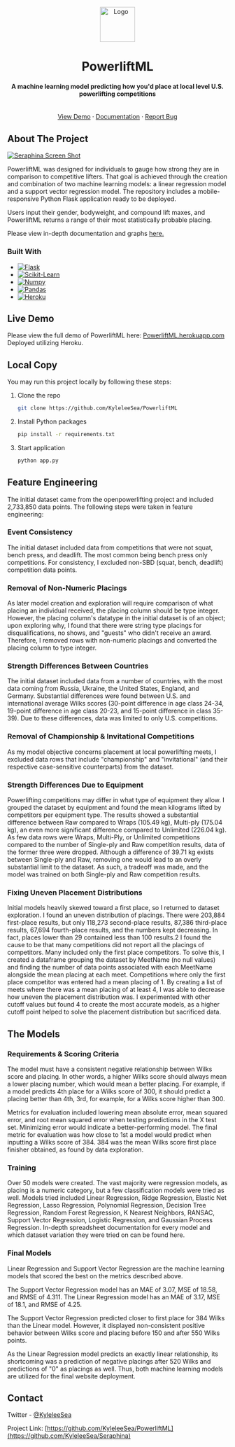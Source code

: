 <!-- PROJECT LOGO -->
<br />
<div align="center">
  <a href="https://github.com/KyleleeSea/PowerliftML">
    <img src="https://i.imgur.com/kVQck0q.png" alt="Logo" width="80" height="80">
  </a>

<h1 align="center">PowerliftML</h1>

  <p align="center">
    <h4>
      A machine learning model predicting how you'd place at local level U.S. powerlifting competitions
    </h4>
    <br />
    <a href="https://powerliftml.herokuapp.com/">View Demo</a>
    ·
    <a href="https://powerliftml.herokuapp.com/documentation/">Documentation</a>
    ·
    <a href="https://github.com/KyleleeSea/Seraphina/issues">Report Bug</a>
  </p>
</div>

<!-- ABOUT THE PROJECT -->
## About The Project

[![Seraphina Screen Shot][product-screenshot]](https://powerliftml.herokuapp.com/)

PowerliftML was designed for individuals to gauge how strong they are in comparison to competitive lifters. That goal is achieved through the creation and combination of two machine learning models: a linear regression model and a support vector regression model. The repository includes a mobile-responsive Python Flask application ready to be deployed.

Users input their gender, bodyweight, and compound lift maxes, and PowerliftML returns a range of their most statistically probable placing. 

Please view in-depth documentation and graphs <a href="https://powerliftml.herokuapp.com/documentation" target="_blank"> here.</a>

### Built With

* [![Flask][flask.com]][flask-url]
* [![Scikit-Learn][scikitlearn.org]][scikitlearn-url]
* [![Numpy][numpy.org]][numpy-url]
* [![Pandas][pandas.org]][pandas-url]
* [![Heroku][heroku.com]][heroku-url]

## Live Demo

Please view the full demo of PowerliftML here: <a href="https://powerliftml.herokuapp.com/">PowerliftML.herokuapp.com</a>
Deployed utilizing Heroku. 

## Local Copy
You may run this project locally by following these steps:

1. Clone the repo
   ```sh
   git clone https://github.com/KyleleeSea/PowerliftML
   ```
2. Install Python packages
   ```sh
   pip install -r requirements.txt
   ```
3. Start application
   ```sh
   python app.py
   ```
   
## Feature Engineering  
The initial dataset came from the openpowerlifting project and included 2,733,850 data points. The following steps were taken in feature engineering:

### Event Consistency
The initial dataset included data from competitions that were not squat, bench press, and deadlift. The most common being bench press only competitions. For consistency, I excluded non-SBD (squat, bench, deadlift) competition data points.

### Removal of Non-Numeric Placings
As later model creation and exploration will require comparison of what placing an individual received, the placing column should be type integer. However, the placing column's datatype in the initial dataset is of an object; upon exploring why, I found that there were string type placings for disqualifications, no shows, and "guests" who didn't receive an award. Therefore, I removed rows with non-numeric placings and converted the placing column to type integer.

### Strength Differences Between Countries
The initial dataset included data from a number of countries, with the most data coming from Russia, Ukraine, the United States, England, and Germany. Substantial differences were found between U.S. and international average Wilks scores (30-point difference in age class 24-34, 19-point difference in age class 20-23, and 15-point difference in class 35-39). Due to these differences, data was limited to only U.S. competitions.

### Removal of Championship & Invitational Competitions
As my model objective concerns placement at local powerlifting meets, I excluded data rows that include "championship" and "invitational" (and their respective case-sensitive counterparts) from the dataset. 

### Strength Differences Due to Equipment
Powerlifting competitions may differ in what type of equipment they allow. I grouped the dataset by equipment and found the mean kilograms lifted by competitors per equipment type. The results showed a substantial difference between Raw compared to Wraps (105.49 kg), Multi-ply (175.04 kg), an even more significant difference compared to Unlimited (226.04 kg). As few data rows were Wraps, Multi-Ply, or Unlimited competitions compared to the number of Single-ply and Raw competition results, data of the former three were dropped. Although a difference of 39.71 kg exists between Single-ply and Raw, removing one would lead to an overly substantial limit to the dataset. As such, a tradeoff was made, and the model was trained on both Single-ply and Raw competition results.

### Fixing Uneven Placement Distributions
Initial models heavily skewed toward a first place, so I returned to dataset exploration. I found an uneven distribution of placings. There were 203,884 first-place results, but only 118,273 second-place results, 87,386 third-place results, 67,694 fourth-place results, and the numbers kept decreasing. In fact, places lower than 29 contained less than 100 results.2 I found the cause to be that many competitions did not report all the placings of competitors. Many included only the first place competitors. To solve this, I created a dataframe grouping the dataset by MeetName (no null values) and finding the number of data points associated with each MeetName alongside the mean placing at each meet. Competitions where only the first place competitor was entered had a mean placing of 1. By creating a list of meets where there was a mean placing of at least 4, I was able to decrease how uneven the placement distribution was. I experimented with other cutoff values but found 4 to create the most accurate models, as a higher cutoff point helped to solve the placement distribution but sacrificed data.

## The Models
### Requirements & Scoring Criteria
The model must have a consistent negative relationship between Wilks score and placing. In other words, a higher Wilks score should always mean a lower placing number, which would mean a better placing. For example, if a model predicts 4th place for a Wilks score of 300, it should predict a placing better than 4th, 3rd, for example, for a Wilks score higher than 300. 

Metrics for evaluation included lowering mean absolute error, mean squared error, and root mean squared error when testing predictions in the X test set. Minimizing error would indicate a better-performing model. The final metric for evaluation was how close to 1st a model would predict when inputting a Wilks score of 384. 384 was the mean Wilks score first place finisher obtained, as found by data exploration.

### Training 
Over 50 models were created. The vast majority were regression models, as placing is a numeric category, but a few classification models were tried as well. Models tried included Linear Regression, Ridge Regression, Elastic Net Regression, Lasso Regression, Polynomial Regression, Decision Tree Regression, Random Forest Regression, K Nearest Neighbors, RANSAC, Support Vector Regression, Logistic Regression, and Gaussian Process Regression. In-depth spreadsheet documentation for every model and which dataset variation they were tried on can be found here. 

### Final Models 
Linear Regression and Support Vector Regression are the machine learning models that scored the best on the metrics described above. 

The Support Vector Regression model has an MAE of 3.07, MSE of 18.58, and RMSE of 4.311. The Linear Regression model has an MAE of 3.17, MSE of 18.1, and RMSE of 4.25. 

The Support Vector Regression predicted closer to first place for 384 Wilks than the Linear model. However, it displayed non-consistent positive behavior between Wilks score and placing before 150 and after 550 Wilks points. 

As the Linear Regression model predicts an exactly linear relationship, its shortcoming was a prediction of negative placings after 520 Wilks and predictions of "0" as placings as well. Thus, both machine learning models are utilized for the final website deployment.


<!-- CONTACT -->
## Contact

Twitter - [@KyleleeSea](https://twitter.com/KyleleeSea)

Project Link: [https://github.com/KyleleeSea/PowerliftML](https://github.com/KyleleeSea/Seraphina)

<!-- MARKDOWN LINKS & IMAGES -->
[product-screenshot]: https://i.imgur.com/lTp5EMK.png
[flask.com]: https://img.shields.io/badge/flask-000000?style=for-the-badge&logo=flask&logoColor=ffffff
[flask-url]: https://flask.palletsprojects.com/en/2.2.x/
[scikitlearn.org]: https://img.shields.io/badge/Scikit_learn-3499CD?style=for-the-badge&logo=scikitlearn&logoColor=F89939
[scikitlearn-url]: https://scikit-learn.org/
[numpy.org]: https://img.shields.io/badge/Numpy-013243?style=for-the-badge&logo=numpy&logoColor=4DABCF
[numpy-url]: https://numpy.org/
[pandas.org]: https://img.shields.io/badge/Pandas-130654?style=for-the-badge&logo=pandas&logoColor=fffff
[pandas-url]: https://pandas.pydata.org/
[heroku.com]: https://img.shields.io/badge/heroku-000000?style=for-the-badge&logo=heroku&logoColor=79589F
[heroku-url]: https://www.heroku.com/
